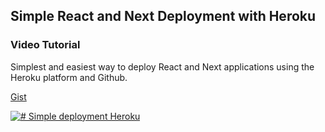 ## Simple React and Next Deployment with Heroku

### Video Tutorial

Simplest and easiest way to deploy React and Next applications using the Heroku platform and Github.

[Gist](https://gist.github.com/renanlopescoder/c403ae9f6e00ef480c1ab03adae4c28b)

[![# Simple deployment Heroku](https://i.ytimg.com/vi/q7DkPUupYLw/hqdefault.jpg?sqp=-oaymwEZCNACELwBSFXyq4qpAwsIARUAAIhCGAFwAQ==&rs=AOn4CLC_Bn_358NO9hm5e9HD8v4RI1YUvw)](https://youtu.be/q7DkPUupYLw "# Simple deployment Heroku")
